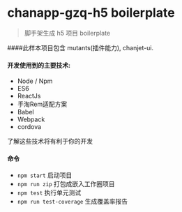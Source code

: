 # chanapp-gzq-h5 boilerplate
> 脚手架生成 h5 项目 boilerplate 

####此样本项目包含 mutants(插件能力), chanjet-ui.

#### 开发使用到的主要技术:

* Node / Npm
* ES6
* ReactJs
* 手淘Rem适配方案
* Babel
* Webpack
* cordova

了解这些技术将有利于你的开发

#### 命令
* `npm start`   启动项目
* `npm run zip` 打包成嵌入工作圈项目
* `npm test` 执行单元测试
* `npm run test-coverage` 生成覆盖率报告


